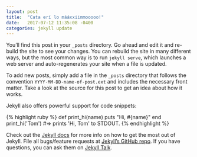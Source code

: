 ```yaml
---
layout: post
title:  "Cata erí lo mááxxiimmooooo!"
date:   2017-07-12 11:35:08 -0400
categories: jekyll update
---
```

You’ll find this post in your `_posts` directory. Go ahead and edit it and re-build the site to see your changes. You can rebuild the site in many different ways, but the most common way is to run `jekyll serve`, which launches a web server and auto-regenerates your site when a file is updated.

To add new posts, simply add a file in the `_posts` directory that follows the convention `YYYY-MM-DD-name-of-post.ext` and includes the necessary front matter. Take a look at the source for this post to get an idea about how it works.

Jekyll also offers powerful support for code snippets:

{% highlight ruby %}
def print_hi(name)
  puts "Hi, #{name}"
end
print_hi('Tom')
#=> prints 'Hi, Tom' to STDOUT.
{% endhighlight %}

Check out the [Jekyll docs][jekyll-docs] for more info on how to get the most out of Jekyll. File all bugs/feature requests at [Jekyll’s GitHub repo][jekyll-gh]. If you have questions, you can ask them on [Jekyll Talk][jekyll-talk].

[jekyll-docs]: https://jekyllrb.com/docs/home
[jekyll-gh]:   https://github.com/nicofernandezrod
[jekyll-talk]: https://talk.jekyllrb.com/

